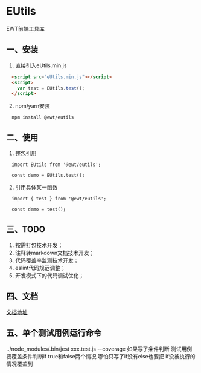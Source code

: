 # EUtils
EWT前端工具库

## 一、安装
1.  直接引入eUtils.min.js
``` html
  <script src="eUtils.min.js"></script>
  <script>
    var test = EUtils.test();
  </script>
```

2.  npm/yarn安装
```
  npm install @ewt/eutils
```

## 二、使用
1.  整包引用
```
  import EUtils from '@ewt/eutils';

  const demo = EUtils.test();
```
2.  引用具体某一函数
```
  import { test } from '@ewt/eutils';

  const demo = test();
```

## 三、TODO
1.  按需打包技术开发；
2.  注释转markdown文档技术开发；
3.  代码覆盖率监测技术开发；
4.  eslint代码规范调整；
5.  开发模式下的代码调试优化；

## 四、文档
<a href="https://github.com/E-Utils/documents">文档地址</a>

## 五、单个测试用例运行命令
../node_modules/.bin/jest xxx.test.js --coverage
如果写了条件判断 测试用例要覆盖条件判断if true和false两个情况 哪怕只写了if没有else也要把 if没被执行的情况覆盖到